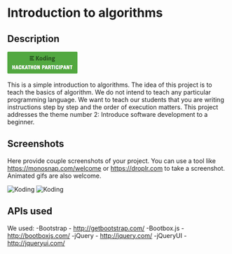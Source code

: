 # Introduction to algorithms



## Description

[![Koding Hackathon](/images/badge.png?raw=true "Koding Hackathon")](https://koding.com/Hackathon)

This is a simple introduction to algorithms. The idea of this project is to teach the basics of algorithm. We do not intend to teach any particular programming language. We want to teach our students that you are writing instructions step by step and the order of execution matters. This project addresses the theme number 2: Introduce software development to a beginner.

## Screenshots

Here provide couple screenshots of your project. You can use a tool like https://monosnap.com/welcome or https://droplr.com to take a screenshot. Animated gifs are also welcome.

![Koding](https://koding.com/a/site.landing/images/slideshow/2x/ss-terminal.png "Koding")
![Koding](https://koding.com/a/site.landing/images/slideshow/2x/ss-ide.png "Koding")

## APIs used

We used:
-Bootstrap - http://getbootstrap.com/
-Bootbox.js - http://bootboxjs.com/
-jQuery - http://jquery.com/
-jQueryUI - http://jqueryui.com/